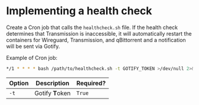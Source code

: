 # Implementing a health check

Create a Cron job that calls the `healthcheck.sh` file. If the health check determines that Transmission is inaccessible, it will automatically restart the containers for Wireguard, Transmission, and qBittorrent and a notification will be sent via Gotify.

Example of Cron job:

```bash
*/1 * * * * bash /path/to/healthcheck.sh -t GOTIFY_TOKEN >/dev/null 2>&1
```

| Option | Description | Required? |
|--------|-------------|-----------|
|`-t`|Gotify **T**oken|`True`|